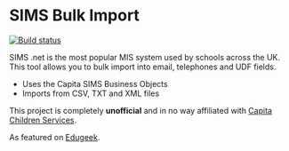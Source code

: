 SIMS Bulk Import
==============

[![Build status](https://ci.appveyor.com/api/projects/status/03l7gfvh23rohrhp/branch/master?svg=true)](https://ci.appveyor.com/project/matt40k/simsbulkimport/branch/master)

SIMS .net is the most popular MIS system used by schools across the UK. This tool allows you to bulk import into email, telephones and UDF fields.
* Uses the Capita SIMS Business Objects
* Imports from CSV, TXT and XML files

This project is completely **unofficial** and in no way affiliated with [Capita Children Services](http://www.capita-sims.co.uk).

As featured on [Edugeek](http://www.edugeek.net/forums/sims-bulk-import/99098-sims-bulk-import.html).
